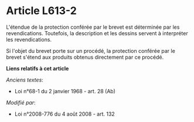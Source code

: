 # Article L613-2

L'étendue de la protection conférée par le brevet est déterminée par les revendications. Toutefois, la description et les
dessins servent à interpréter les revendications.

Si l'objet du brevet porte sur un procédé, la protection conférée par le brevet s'étend aux produits obtenus directement par
ce procédé.

**Liens relatifs à cet article**

_Anciens textes_:

  - Loi n°68-1 du 2 janvier 1968 - art. 28 (Ab)

_Modifié par_:

  - Loi n°2008-776 du 4 août 2008 - art. 132
